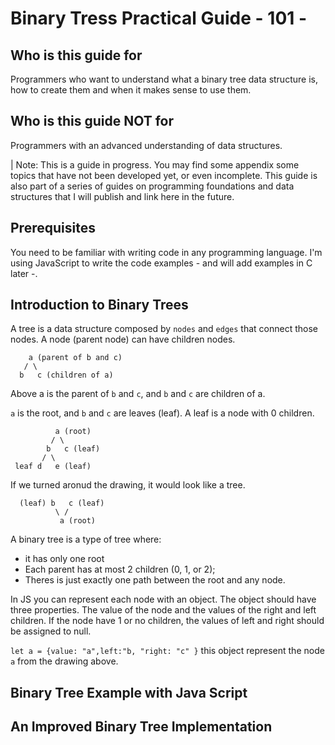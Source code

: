 # Binary Tress Practical Guide - 101 -

## Who is this guide for
Programmers who want to understand what a binary tree data structure is, how to create them and when it makes sense to use them.

## Who is this guide NOT for
Programmers with an advanced understanding of data structures.

| Note: This is a guide in progress. You may find some appendix some topics that have not been developed yet, or even incomplete. This guide is also part of a series of guides on programming foundations and data structures that I will publish and link here in the future.

## Prerequisites
You need to be familiar with writing code in any programming language. I'm using JavaScript to write the code examples - and will add examples in C later -.


## Introduction to Binary Trees

A  tree is a data structure composed by `nodes` and `edges` that connect those nodes.
A node (parent node) can have children nodes.

```
    a (parent of b and c)
   / \
  b   c (children of a)

```
Above a is the parent of `b` and `c`, and `b` and `c` are children of a.

`a` is the root, and `b` and `c` are leaves (leaf). A leaf is a node with 0 children.

```
          a (root)
         / \
        b   c (leaf)
       / \
 leaf d   e (leaf)

```
If we turned aronud the drawing, it would look like a tree.

```
  (leaf) b   c (leaf)
          \ /
           a (root)
```

A binary tree is a type of tree where:

* it has only one root
* Each parent has at most 2 children (0, 1, or 2);
* Theres is just exactly one path between the root and any node.

In JS you can represent each node with an object. The object should have three properties. The value of the node and the values of the right and left children. If the node have 1 or no children, the values of left and right should be assigned to null.


`let a = {value: "a",left:"b, "right: "c" }` this object represent the node `a` from the drawing above.

## Binary Tree Example with Java Script

## An Improved Binary Tree Implementation
